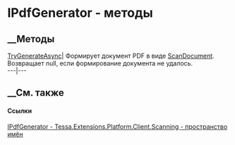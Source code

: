 # IPdfGenerator - методы
##  __Методы
[TryGenerateAsync](M_Tessa_Extensions_Platform_Client_Scanning_IPdfGenerator_TryGenerateAsync.htm)|
Формирует документ PDF в виде
[ScanDocument](T_Tessa_Extensions_Platform_Client_Scanning_ScanDocument.htm).
Возвращает null, если формирование документа не удалось.  
---|---  
## __См. также
#### Ссылки
[IPdfGenerator -
](T_Tessa_Extensions_Platform_Client_Scanning_IPdfGenerator.htm)
[Tessa.Extensions.Platform.Client.Scanning - пространство
имён](N_Tessa_Extensions_Platform_Client_Scanning.htm)
